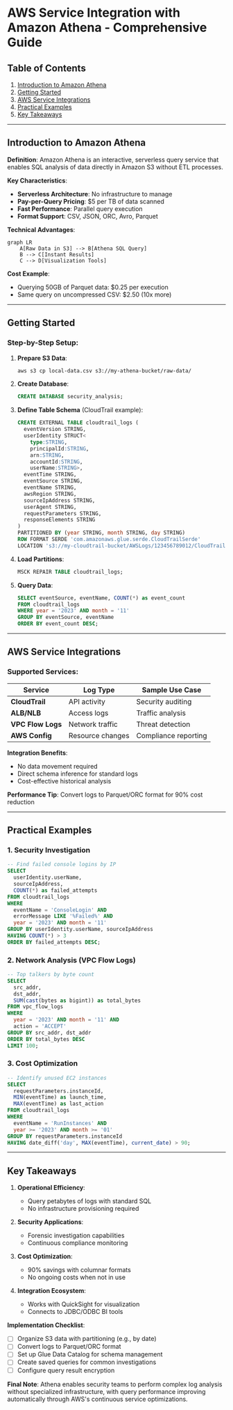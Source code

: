 # AWS Service Integration with Amazon Athena - Comprehensive Guide

## Table of Contents
1. [Introduction to Amazon Athena](#introduction-to-amazon-athena)
2. [Getting Started](#getting-started)
3. [AWS Service Integrations](#aws-service-integrations)
4. [Practical Examples](#practical-examples)
5. [Key Takeaways](#key-takeaways)

---

## Introduction to Amazon Athena

**Definition**: Amazon Athena is an interactive, serverless query service that enables SQL analysis of data directly in Amazon S3 without ETL processes.

**Key Characteristics**:
- **Serverless Architecture**: No infrastructure to manage
- **Pay-per-Query Pricing**: $5 per TB of data scanned
- **Fast Performance**: Parallel query execution
- **Format Support**: CSV, JSON, ORC, Avro, Parquet

**Technical Advantages**:
```mermaid
graph LR
    A[Raw Data in S3] --> B[Athena SQL Query]
    B --> C[Instant Results]
    C --> D[Visualization Tools]
```

**Cost Example**:
- Querying 50GB of Parquet data: $0.25 per execution
- Same query on uncompressed CSV: $2.50 (10x more)

---

## Getting Started

### Step-by-Step Setup:

1. **Prepare S3 Data**:
   ```bash
   aws s3 cp local-data.csv s3://my-athena-bucket/raw-data/
   ```

2. **Create Database**:
   ```sql
   CREATE DATABASE security_analysis;
   ```

3. **Define Table Schema** (CloudTrail example):
   ```sql
   CREATE EXTERNAL TABLE cloudtrail_logs (
     eventVersion STRING,
     userIdentity STRUCT<
       type:STRING,
       principalId:STRING,
       arn:STRING,
       accountId:STRING,
       userName:STRING>,
     eventTime STRING,
     eventSource STRING,
     eventName STRING,
     awsRegion STRING,
     sourceIpAddress STRING,
     userAgent STRING,
     requestParameters STRING,
     responseElements STRING
   )
   PARTITIONED BY (year STRING, month STRING, day STRING)
   ROW FORMAT SERDE 'com.amazonaws.glue.serde.CloudTrailSerde'
   LOCATION 's3://my-cloudtrail-bucket/AWSLogs/123456789012/CloudTrail/';
   ```

4. **Load Partitions**:
   ```sql
   MSCK REPAIR TABLE cloudtrail_logs;
   ```

5. **Query Data**:
   ```sql
   SELECT eventSource, eventName, COUNT(*) as event_count
   FROM cloudtrail_logs
   WHERE year = '2023' AND month = '11'
   GROUP BY eventSource, eventName
   ORDER BY event_count DESC;
   ```

---

## AWS Service Integrations

### Supported Services:
| Service | Log Type | Sample Use Case |
|---------|----------|-----------------|
| **CloudTrail** | API activity | Security auditing |
| **ALB/NLB** | Access logs | Traffic analysis |
| **VPC Flow Logs** | Network traffic | Threat detection |
| **AWS Config** | Resource changes | Compliance reporting |

**Integration Benefits**:
- No data movement required
- Direct schema inference for standard logs
- Cost-effective historical analysis

**Performance Tip**: Convert logs to Parquet/ORC format for 90% cost reduction

---

## Practical Examples

### 1. Security Investigation
```sql
-- Find failed console logins by IP
SELECT
  userIdentity.userName,
  sourceIpAddress,
  COUNT(*) as failed_attempts
FROM cloudtrail_logs
WHERE 
  eventName = 'ConsoleLogin' AND
  errorMessage LIKE '%Failed%' AND
  year = '2023' AND month = '11'
GROUP BY userIdentity.userName, sourceIpAddress
HAVING COUNT(*) > 3
ORDER BY failed_attempts DESC;
```

### 2. Network Analysis (VPC Flow Logs)
```sql
-- Top talkers by byte count
SELECT
  src_addr,
  dst_addr,
  SUM(cast(bytes as bigint)) as total_bytes
FROM vpc_flow_logs
WHERE 
  year = '2023' AND month = '11' AND
  action = 'ACCEPT'
GROUP BY src_addr, dst_addr
ORDER BY total_bytes DESC
LIMIT 100;
```

### 3. Cost Optimization
```sql
-- Identify unused EC2 instances
SELECT
  requestParameters.instanceId,
  MIN(eventTime) as launch_time,
  MAX(eventTime) as last_action
FROM cloudtrail_logs
WHERE
  eventName = 'RunInstances' AND
  year >= '2023' AND month >= '01'
GROUP BY requestParameters.instanceId
HAVING date_diff('day', MAX(eventTime), current_date) > 90;
```

---

## Key Takeaways

1. **Operational Efficiency**:
   - Query petabytes of logs with standard SQL
   - No infrastructure provisioning required

2. **Security Applications**:
   - Forensic investigation capabilities
   - Continuous compliance monitoring

3. **Cost Optimization**:
   - 90% savings with columnar formats
   - No ongoing costs when not in use

4. **Integration Ecosystem**:
   - Works with QuickSight for visualization
   - Connects to JDBC/ODBC BI tools

**Implementation Checklist**:
- [ ] Organize S3 data with partitioning (e.g., by date)
- [ ] Convert logs to Parquet/ORC format
- [ ] Set up Glue Data Catalog for schema management
- [ ] Create saved queries for common investigations
- [ ] Configure query result encryption

**Final Note**: Athena enables security teams to perform complex log analysis without specialized infrastructure, with query performance improving automatically through AWS's continuous service optimizations.